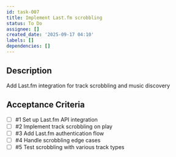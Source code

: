 ```yaml
---
id: task-007
title: Implement Last.fm scrobbling
status: To Do
assignee: []
created_date: '2025-09-17 04:10'
labels: []
dependencies: []
---
```


## Description

Add Last.fm integration for track scrobbling and music discovery

## Acceptance Criteria
<!-- AC:BEGIN -->
- [ ] #1 Set up Last.fm API integration
- [ ] #2 Implement track scrobbling on play
- [ ] #3 Add Last.fm authentication flow
- [ ] #4 Handle scrobbling edge cases
- [ ] #5 Test scrobbling with various track types
<!-- AC:END -->
